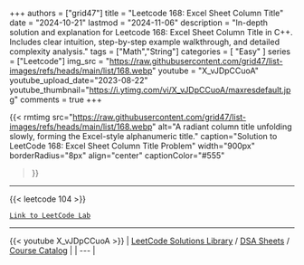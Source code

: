 
+++
authors = ["grid47"]
title = "Leetcode 168: Excel Sheet Column Title"
date = "2024-10-21"
lastmod = "2024-11-06"
description = "In-depth solution and explanation for Leetcode 168: Excel Sheet Column Title in C++. Includes clear intuition, step-by-step example walkthrough, and detailed complexity analysis."
tags = ["Math","String"]
categories = [
    "Easy"
]
series = ["Leetcode"]
img_src = "https://raw.githubusercontent.com/grid47/list-images/refs/heads/main/list/168.webp"
youtube = "X_vJDpCCuoA"
youtube_upload_date="2023-08-22"
youtube_thumbnail="https://i.ytimg.com/vi/X_vJDpCCuoA/maxresdefault.jpg"
comments = true
+++


{{< rmtimg 
    src="https://raw.githubusercontent.com/grid47/list-images/refs/heads/main/list/168.webp" 
    alt="A radiant column title unfolding slowly, forming the Excel-style alphanumeric title."
    caption="Solution to LeetCode 168: Excel Sheet Column Title Problem"
    width="900px"
    borderRadius="8px"
    align="center" 
    captionColor="#555"
>}}
---
{{< leetcode 104 >}}

[`Link to LeetCode Lab`](https://leetcode.com/problems/excel-sheet-column-title/description/)

---
{{< youtube X_vJDpCCuoA >}}
| [LeetCode Solutions Library](https://grid47.xyz/leetcode/) / [DSA Sheets](https://grid47.xyz/sheets/) / [Course Catalog](https://grid47.xyz/courses/) |
| --- |
